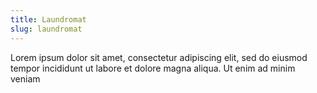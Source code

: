 ```yaml
---
title: Laundromat
slug: laundromat
---
```

Lorem ipsum dolor sit amet, consectetur adipiscing elit, sed do eiusmod tempor incididunt ut labore et dolore magna aliqua. Ut enim ad minim veniam